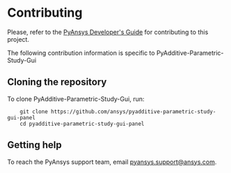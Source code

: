 # Contributing

Please, refer to the [PyAnsys Developer's Guide] for contributing to this project.

[PyAnsys Developer's Guide]: https://dev.docs.pyansys.com/index.html

The following contribution information is specific to PyAdditive-Parametric-Study-Gui

## Cloning the repository

To clone PyAdditive-Parametric-Study-Gui, run:

```text
    git clone https://github.com/ansys/pyadditive-parametric-study-gui-panel
    cd pyadditive-parametric-study-gui-panel
```

## Getting help

To reach the PyAnsys support team, email <pyansys.support@ansys.com>.

